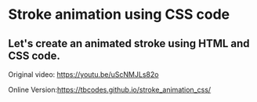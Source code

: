# Stroke animation using CSS code
## Let's create an animated stroke using HTML and CSS code.   

Original video: https://youtu.be/uScNMJLs82o

Online Version:https://tbcodes.github.io/stroke_animation_css/
